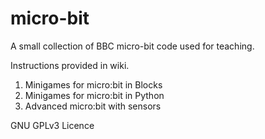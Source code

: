 # micro-bit
A small collection of BBC micro-bit code used for teaching.

Instructions provided in wiki.

1. Minigames for micro:bit in Blocks
2. Minigames for micro:bit in Python
3. Advanced micro:bit with sensors

GNU GPLv3 Licence
